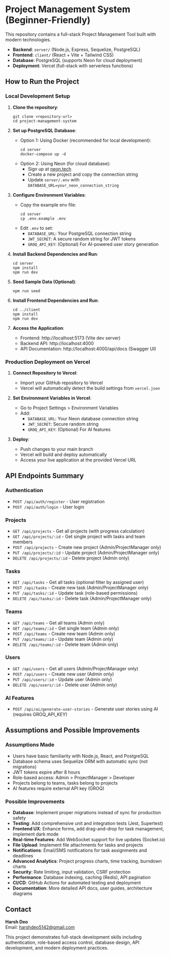 # Project Management System (Beginner-Friendly)

This repository contains a full-stack Project Management Tool built with modern technologies.

- **Backend**: `server/` (Node.js, Express, Sequelize, PostgreSQL)
- **Frontend**: `client/` (React + Vite + Tailwind CSS)
- **Database**: PostgreSQL (supports Neon for cloud deployment)
- **Deployment**: Vercel (full-stack with serverless functions)

## How to Run the Project

### Local Development Setup

1. **Clone the repository**:
   ```
   git clone <repository-url>
   cd project-management-system
   ```

2. **Set up PostgreSQL Database**:
   - Option 1: Using Docker (recommended for local development):
     ```
     cd server
     docker-compose up -d
     ```
   - Option 2: Using Neon (for cloud database):
     - Sign up at [neon.tech](https://neon.tech)
     - Create a new project and copy the connection string
     - Update `server/.env` with `DATABASE_URL=your_neon_connection_string`

3. **Configure Environment Variables**:
   - Copy the example env file:
     ```
     cd server
     cp .env.example .env
     ```
   - Edit `.env` to set:
     - `DATABASE_URL`: Your PostgreSQL connection string
     - `JWT_SECRET`: A secure random string for JWT tokens
     - `GROQ_API_KEY`: (Optional) For AI-powered user story generation

4. **Install Backend Dependencies and Run**:
   ```
   cd server
   npm install
   npm run dev
   ```

5. **Seed Sample Data (Optional)**:
   ```
   npm run seed
   ```

6. **Install Frontend Dependencies and Run**:
   ```
   cd ../client
   npm install
   npm run dev
   ```

7. **Access the Application**:
   - Frontend: http://localhost:5173 (Vite dev server)
   - Backend API: http://localhost:4000
   - API Documentation: http://localhost:4000/api/docs (Swagger UI)

### Production Deployment on Vercel

1. **Connect Repository to Vercel**:
   - Import your GitHub repository to Vercel
   - Vercel will automatically detect the build settings from `vercel.json`

2. **Set Environment Variables in Vercel**:
   - Go to Project Settings > Environment Variables
   - Add:
     - `DATABASE_URL`: Your Neon database connection string
     - `JWT_SECRET`: Secure random string
     - `GROQ_API_KEY`: (Optional) For AI features

3. **Deploy**:
   - Push changes to your main branch
   - Vercel will build and deploy automatically
   - Access your live application at the provided Vercel URL

## API Endpoints Summary

### Authentication
- `POST /api/auth/register` - User registration
- `POST /api/auth/login` - User login

### Projects
- `GET /api/projects` - Get all projects (with progress calculation)
- `GET /api/projects/:id` - Get single project with tasks and team members
- `POST /api/projects` - Create new project (Admin/ProjectManager only)
- `PUT /api/projects/:id` - Update project (Admin/ProjectManager only)
- `DELETE /api/projects/:id` - Delete project (Admin only)

### Tasks
- `GET /api/tasks` - Get all tasks (optional filter by assigned user)
- `POST /api/tasks` - Create new task (Admin/ProjectManager only)
- `PUT /api/tasks/:id` - Update task (role-based permissions)
- `DELETE /api/tasks/:id` - Delete task (Admin/ProjectManager only)

### Teams
- `GET /api/teams` - Get all teams (Admin only)
- `GET /api/teams/:id` - Get single team (Admin only)
- `POST /api/teams` - Create new team (Admin only)
- `PUT /api/teams/:id` - Update team (Admin only)
- `DELETE /api/teams/:id` - Delete team (Admin only)

### Users
- `GET /api/users` - Get all users (Admin/ProjectManager only)
- `POST /api/users` - Create new user (Admin only)
- `PUT /api/users/:id` - Update user (Admin only)
- `DELETE /api/users/:id` - Delete user (Admin only)

### AI Features
- `POST /api/ai/generate-user-stories` - Generate user stories using AI (requires GROQ_API_KEY)

## Assumptions and Possible Improvements

### Assumptions Made
- Users have basic familiarity with Node.js, React, and PostgreSQL
- Database schema uses Sequelize ORM with automatic sync (not migrations)
- JWT tokens expire after 8 hours
- Role-based access: Admin > ProjectManager > Developer
- Projects belong to teams, tasks belong to projects
- AI features require external API key (GROQ)

### Possible Improvements
- **Database**: Implement proper migrations instead of sync for production safety
- **Testing**: Add comprehensive unit and integration tests (Jest, Supertest)
- **Frontend UX**: Enhance forms, add drag-and-drop for task management, implement dark mode
- **Real-time Features**: Add WebSocket support for live updates (Socket.io)
- **File Upload**: Implement file attachments for tasks and projects
- **Notifications**: Email/SMS notifications for task assignments and deadlines
- **Advanced Analytics**: Project progress charts, time tracking, burndown charts
- **Security**: Rate limiting, input validation, CSRF protection
- **Performance**: Database indexing, caching (Redis), API pagination
- **CI/CD**: GitHub Actions for automated testing and deployment
- **Documentation**: More detailed API docs, user guides, architecture diagrams

## Contact

**Harsh Deo**  
Email: harshdeo5142@gmail.com 

This project demonstrates full-stack development skills including authentication, role-based access control, database design, API development, and modern deployment practices.

